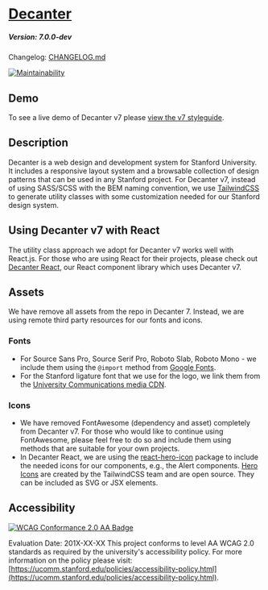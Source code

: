 # [Decanter](https://github.com/SU-SWS/decanter)
##### Version: 7.0.0-dev

Changelog: [CHANGELOG.md](CHANGELOG.md)

[![Maintainability](https://api.codeclimate.com/v1/badges/5ad9555da4ffa2086204/maintainability)](https://codeclimate.com/github/SU-SWS/decanter/maintainability)

## Demo
To see a live demo of Decanter v7 please [view the v7 styleguide](https://decanter-v7.netlify.app/).


## Description
Decanter is a web design and development system for Stanford University.
It includes a responsive layout system and a browsable collection of design patterns
that can be used in any Stanford project.
For Decanter v7, instead of using SASS/SCSS with the BEM naming convention, we use [TailwindCSS](https://tailwindcss.com/) to generate utility classes with some customization needed for our Stanford design system.

## Using Decanter v7 with React
The utility class approach we adopt for Decanter v7 works well with React.js. For those who are using React for their projects, please check out [Decanter React](https://decanter-react.netlify.app/), our React component library which uses Decanter v7.

## Assets
We have remove all assets from the repo in Decanter 7. Instead, we are using remote third party resources for our fonts and icons.

### Fonts
- For Source Sans Pro, Source Serif Pro, Roboto Slab, Roboto Mono - we include them using the `@import` method from [Google Fonts](https://fonts.google.com/).
- For the Stanford ligature font that we use for the logo, we link them from the [University Communications media CDN](https://www-media.stanford.edu/assets/fonts/stanford.woff).

### Icons
- We have removed FontAwesome (dependency and asset) completely from Decanter v7. For those who would like to continue using FontAwesome, please feel free to do so and include them using methods that are suitable for your own projects.
- In Decanter React, we are using the [react-hero-icon](https://www.npmjs.com/package/react-hero-icon) package to include the needed icons for our components, e.g., the Alert components. [Hero Icons](https://heroicons.com/) are created by the TailwindCSS team and are open source. They can be included as SVG or JSX elements.


## Accessibility
[![WCAG Conformance 2.0 AA Badge](https://www.w3.org/WAI/wcag2AA-blue.png)](https://www.w3.org/TR/WCAG20/)

Evaluation Date: 201X-XX-XX
This project conforms to level AA WCAG 2.0 standards as required by the university's accessibility policy. For more information on the policy please visit: [https://ucomm.stanford.edu/policies/accessibility-policy.html](https://ucomm.stanford.edu/policies/accessibility-policy.html).
